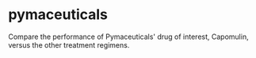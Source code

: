 # pymaceuticals
Compare the performance of Pymaceuticals' drug of interest, Capomulin, versus the other treatment regimens. 

